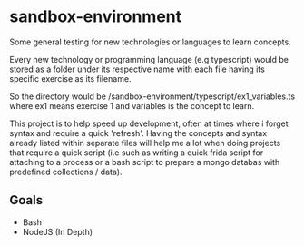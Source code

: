 # sandbox-environment
Some general testing for new technologies or languages to learn concepts.

Every new technology or programming language (e.g typescript) would be stored as a folder under its respective name with each file having its specific exercise as its filename.

So the directory would be /sandbox-environment/typescript/ex1_variables.ts where ex1 means exercise 1 and variables is the concept to learn. 

This project is to help speed up development, often at times where i forget syntax and require a quick 'refresh'. Having the concepts and syntax already listed within separate files will help me a lot when doing projects that require a quick script (i.e such as writing a quick frida script for attaching to a process or a bash script to prepare a mongo databas with predefined collections / data). 

## Goals
- Bash
- NodeJS (In Depth)
  


